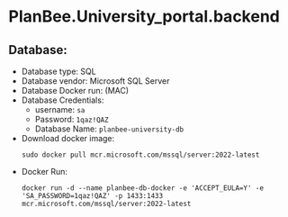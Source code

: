 # PlanBee.University_portal.backend

## Database:
  * Database type: SQL
  * Database vendor: Microsoft SQL Server
  * Database Docker run: (MAC)
* Database Credentials:
  * username: `sa`
  * Password: `1qaz!QAZ`
  * Database Name: `planbee-university-db`
* Download docker image:
  ```
  sudo docker pull mcr.microsoft.com/mssql/server:2022-latest
  ```
* Docker Run:
  ```
  docker run -d --name planbee-db-docker -e 'ACCEPT_EULA=Y' -e 'SA_PASSWORD=1qaz!QAZ' -p 1433:1433 mcr.microsoft.com/mssql/server:2022-latest
  ```
  